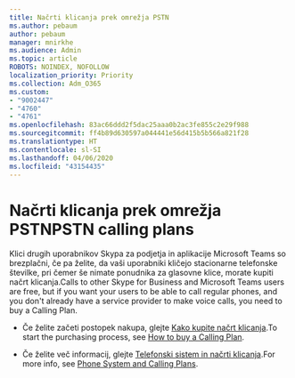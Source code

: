 ```yaml
---
title: Načrti klicanja prek omrežja PSTN
ms.author: pebaum
author: pebaum
manager: mnirkhe
ms.audience: Admin
ms.topic: article
ROBOTS: NOINDEX, NOFOLLOW
localization_priority: Priority
ms.collection: Adm_O365
ms.custom:
- "9002447"
- "4760"
- "4761"
ms.openlocfilehash: 83ac66ddd2f5dac25aaa0b2ac3fe855c2e29f988
ms.sourcegitcommit: ff4b89d630597a044441e56d415b5b566a821f28
ms.translationtype: HT
ms.contentlocale: sl-SI
ms.lasthandoff: 04/06/2020
ms.locfileid: "43154435"
---
```

# <a name="pstn-calling-plans"></a><span data-ttu-id="b3cf1-102">Načrti klicanja prek omrežja PSTN</span><span class="sxs-lookup"><span data-stu-id="b3cf1-102">PSTN calling plans</span></span>

<span data-ttu-id="b3cf1-103">Klici drugih uporabnikov Skypa za podjetja in aplikacije Microsoft Teams so brezplačni, če pa želite, da vaši uporabniki kličejo stacionarne telefonske številke, pri čemer še nimate ponudnika za glasovne klice, morate kupiti načrt klicanja.</span><span class="sxs-lookup"><span data-stu-id="b3cf1-103">Calls to other Skype for Business and Microsoft Teams users are free, but if you want your users to be able to call regular phones, and you don't already have a service provider to make voice calls, you need to buy a Calling Plan.</span></span> 

- <span data-ttu-id="b3cf1-104">Če želite začeti postopek nakupa, glejte [Kako kupite načrt klicanja](https://docs.microsoft.com/MicrosoftTeams/calling-plans-for-office-365).</span><span class="sxs-lookup"><span data-stu-id="b3cf1-104">To start the purchasing process, see [How to buy a Calling Plan](https://docs.microsoft.com/MicrosoftTeams/calling-plans-for-office-365).</span></span> 

- <span data-ttu-id="b3cf1-105">Če želite več informacij, glejte [Telefonski sistem in načrti klicanja](https://docs.microsoft.com/MicrosoftTeams/calling-plan-landing-page).</span><span class="sxs-lookup"><span data-stu-id="b3cf1-105">For more info, see [Phone System and Calling Plans](https://docs.microsoft.com/MicrosoftTeams/calling-plan-landing-page).</span></span> 
